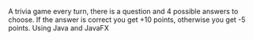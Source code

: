 A trivia game every turn, there is a question and 4 possible answers to choose.
If the answer is correct you get +10 points, otherwise you get -5 points.
Using Java and JavaFX
